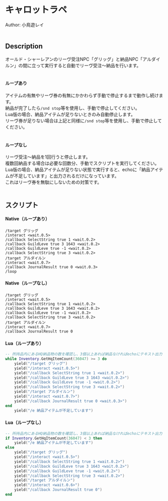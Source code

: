 # キャロットラペ<br/>
Author: 小鳥遊レイ
<br/>
<br/>

## Description<br/>
オールド・シャーレアンのリーヴ受注NPC「グリッグ」と納品NPC「アルダイルン」の間に立って実行すると自動でリーヴ受注～納品を行います。<br/>
<br/>
#### ループあり<br/>
アイテムの有無やリーヴ券の有無にかかわらず手動で停止するまで動作し続けます。<br/>
納品が完了したら`/snd stop`等を使用し、手動で停止してください。<br/>
Lua版の場合、納品アイテムが足りないときのみ自動停止します。<br/>
リーヴ券が足りない場合は上記と同様に`/snd stop`等を使用し、手動で停止してください。<br/>
<br/>

#### ループなし<br/>
リーヴ受注～納品を1回行うと停止します。<br/>
複数回納品する場合は必要な回数分、手動でスクリプトを実行してください。<br/>
Lua版の場合、納品アイテムが足りない状態で実行すると、echoに「納品アイテムが不足しています」と出力されるだけになっています。<br/>
これはリーヴ券を無駄にしないための対策です。<br/>
<br/>

## スクリプト<br/>
#### Native（ループあり）
```
/target グリッグ
/interact <wait.0.5>
/callback SelectString true 1 <wait.0.2>
/callback GuildLeve true 3 1643 <wait.0.2>
/callback GuildLeve true -1 <wait.0.2>
/callback SelectString true 3 <wait.0.2>
/target アルダイルン
/interact <wait.0.7>
/callback JournalResult true 0 <wait.0.3>
/loop
```
#### Native（ループなし）
```
/target グリッグ
/interact <wait.0.5>
/callback SelectString true 1 <wait.0.2>
/callback GuildLeve true 3 1643 <wait.0.2>
/callback GuildLeve true -1 <wait.0.2>
/callback SelectString true 3 <wait.0.2>
/target アルダイルン
/interact <wait.0.7>
/callback JournalResult true 0
```
#### Lua（ループあり）
```Lua
-- 所持品内にあるHQ納品物の数を確認し、3個以上あれば納品なければechoにテキスト出力
while Inventory.GetHqItemCount(36047) >= 3 do
    yield("/target グリッグ")
    yield("/interact <wait.0.5>")
    yield("/callback SelectString true 1 <wait.0.2>")
    yield("/callback GuildLeve true 3 1643 <wait.0.2>")
    yield("/callback GuildLeve true -1 <wait.0.2>")
    yield("/callback SelectString true 3 <wait.0.2>")
    yield("/target アルダイルン")
    yield("/interact <wait.0.7>")
    yield("/callback JournalResult true 0 <wait.0.3>")
end
    yield("/e 納品アイテムが不足しています")
```
#### Lua（ループなし）
```Lua
-- 所持品内にあるHQ納品物の数を確認し、3個以上あれば納品なければechoにテキスト出力
if Inventory.GetHqItemCount(36047) < 3 then
    yield("/e 納品アイテムが不足しています")
else
    yield("/target グリッグ")
    yield("/interact <wait.0.5>")
    yield("/callback SelectString true 1 <wait.0.2>")
    yield("/callback GuildLeve true 3 1643 <wait.0.2>")
    yield("/callback GuildLeve true -1 <wait.0.2>")
    yield("/callback SelectString true 3 <wait.0.2>")
    yield("/target アルダイルン")
    yield("/interact <wait.0.6>")
    yield("/callback JournalResult true 0")
end
```